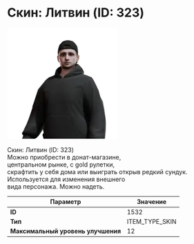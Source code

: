 # Скин: Литвин (ID: 323)

![Item Image](../img/1532.webp?raw=true)

Скин: Литвин (ID: 323)<br>Можно приобрести в донат-магазине,<br>центральном рынке, с gold рулетки,<br>скрафтить у себя дома или выиграть открыв редкий сундук.<br>Используется для изменения внешнего<br>вида персонажа. Можно надеть.


| Параметр | Значение |
|----------|----------|
| **ID** | 1532 |
| **Тип** | ITEM_TYPE_SKIN |
| **Максимальный уровень улучшения** | 12 |

